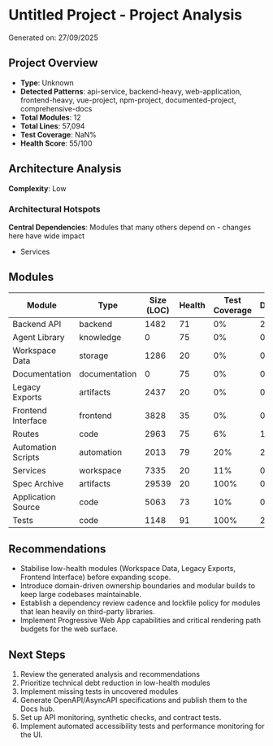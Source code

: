 # Untitled Project - Project Analysis

Generated on: 27/09/2025

## Project Overview

- **Type**: Unknown
- **Detected Patterns**: api-service, backend-heavy, web-application, frontend-heavy, vue-project, npm-project, documented-project, comprehensive-docs
- **Total Modules**: 12
- **Total Lines**: 57,094
- **Test Coverage**: NaN%
- **Health Score**: 55/100

## Architecture Analysis

**Complexity**: Low

### Architectural Hotspots

**Central Dependencies**: Modules that many others depend on - changes here have wide impact
- Services

## Modules

| Module | Type | Size (LOC) | Health | Test Coverage | Dependencies |
|--------|------|------------|---------|---------------|--------------|
| Backend API | backend | 1482 | 71 | 0% | 2 |
| Agent Library | knowledge | 0 | 75 | 0% | 0 |
| Workspace Data | storage | 1286 | 20 | 0% | 0 |
| Documentation | documentation | 0 | 75 | 0% | 0 |
| Legacy Exports | artifacts | 2437 | 20 | 0% | 0 |
| Frontend Interface | frontend | 3828 | 35 | 0% | 0 |
| Routes | code | 2963 | 75 | 6% | 1 |
| Automation Scripts | automation | 2013 | 79 | 20% | 2 |
| Services | workspace | 7335 | 20 | 11% | 0 |
| Spec Archive | artifacts | 29539 | 20 | 100% | 0 |
| Application Source | code | 5063 | 73 | 10% | 0 |
| Tests | code | 1148 | 91 | 100% | 2 |

## Recommendations

- Stabilise low-health modules (Workspace Data, Legacy Exports, Frontend Interface) before expanding scope.
- Introduce domain-driven ownership boundaries and modular builds to keep large codebases maintainable.
- Establish a dependency review cadence and lockfile policy for modules that lean heavily on third-party libraries.
- Implement Progressive Web App capabilities and critical rendering path budgets for the web surface.

## Next Steps

1. Review the generated analysis and recommendations
1. Prioritize technical debt reduction in low-health modules
1. Implement missing tests in uncovered modules
1. Generate OpenAPI/AsyncAPI specifications and publish them to the Docs hub.
1. Set up API monitoring, synthetic checks, and contract tests.
1. Implement automated accessibility tests and performance monitoring for the UI.
